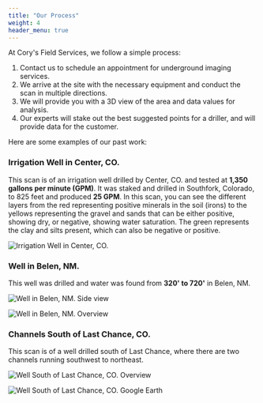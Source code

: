 ```yaml
---
title: "Our Process"
weight: 4
header_menu: true
---
```


At Cory's Field Services, we follow a simple process:

1. Contact us to schedule an appointment for underground imaging services.
2. We arrive at the site with the necessary equipment and conduct the scan in multiple directions.
3. We will provide you with a 3D view of the area and data values for analysis.
4. Our experts will stake out the best suggested points for a driller, and will provide data for the customer.

Here are some examples of our past work:

### Irrigation Well in Center, CO.

This scan is of an irrigation well drilled by Center, CO. and tested at **1,350 gallons per minute (GPM)**. It was staked and drilled in Southfork, Colorado, to 825 feet and produced **25 GPM**. In this scan, you can see the different layers from the red representing positive minerals in the soil (irons) to the yellows representing the gravel and sands that can be either positive, showing dry, or negative, showing water saturation. The green represents the clay and silts present, which can also be negative or positive.

![Irrigation Well in Center, CO.](images/Irrigation-Well-Center-Co.webp)

### Well in Belen, NM.

This well was drilled and water was found from **320' to 720'** in Belen, NM.

![Well in Belen, NM. Side view](images/Well-in-Belen-1.jpg)


![Well in Belen, NM. Overview](images/Well-in-Belen-2.jpg)

### Channels South of Last Chance, CO.

This scan is of a well drilled south of Last Chance, where there are two channels running southwest to northeast.

![Well South of Last Chance, CO. Overview](images/Well-in-Last-Chance-1.jpg)

![Well South of Last Chance, CO. Google Earth](images/Well-in-Last-Chance-2.jpg)
